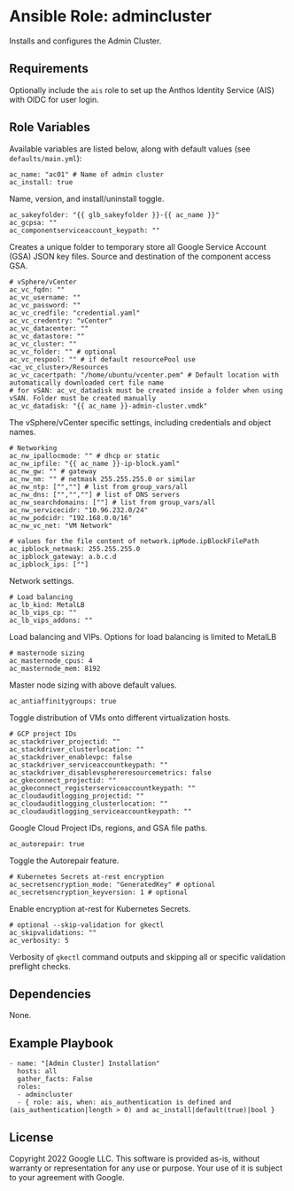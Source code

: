 # Ansible Role: admincluster

Installs and configures the Admin Cluster.

## Requirements

Optionally include the `ais` role to set up the Anthos Identity Service (AIS) with OIDC for user login.

## Role Variables

Available variables are listed below, along with default values (see `defaults/main.yml`):

```
ac_name: "ac01" # Name of admin cluster
ac_install: true
```

Name, version, and install/uninstall toggle.

```
ac_sakeyfolder: "{{ glb_sakeyfolder }}-{{ ac_name }}"
ac_gcpsa: ""
ac_componentserviceaccount_keypath: ""
```

Creates a unique folder to temporary store all Google Service Account (GSA) JSON key files.
Source and destination of the component access GSA.

```
# vSphere/vCenter
ac_vc_fqdn: ""
ac_vc_username: ""
ac_vc_password: ""
ac_vc_credfile: "credential.yaml"
ac_vc_credentry: "vCenter"
ac_vc_datacenter: ""
ac_vc_datastore: ""
ac_vc_cluster: ""
ac_vc_folder: "" # optional
ac_vc_respool: "" # if default resourcePool use <ac_vc_cluster>/Resources
ac_vc_cacertpath: "/home/ubuntu/vcenter.pem" # Default location with automatically downloaded cert file name
# for vSAN: ac_vc_datadisk must be created inside a folder when using vSAN. Folder must be created manually
ac_vc_datadisk: "{{ ac_name }}-admin-cluster.vmdk"
```

The vSphere/vCenter specific settings, including credentials and object names.

```
# Networking
ac_nw_ipallocmode: "" # dhcp or static
ac_nw_ipfile: "{{ ac_name }}-ip-block.yaml"
ac_nw_gw: "" # gateway
ac_nw_nm: "" # netmask 255.255.255.0 or similar
ac_nw_ntp: ["",""] # list from group_vars/all
ac_nw_dns: ["","",""] # list of DNS servers
ac_nw_searchdomains: [""] # list from group_vars/all
ac_nw_servicecidr: "10.96.232.0/24"
ac_nw_podcidr: "192.168.0.0/16"
ac_nw_vc_net: "VM Network"

# values for the file content of network.ipMode.ipBlockFilePath
ac_ipblock_netmask: 255.255.255.0
ac_ipblock_gateway: a.b.c.d
ac_ipblock_ips: [""]
```

Network settings.

```
# Load balancing
ac_lb_kind: MetalLB
ac_lb_vips_cp: ""
ac_lb_vips_addons: ""
```

Load balancing and VIPs.
Options for load balancing is limited to MetalLB

```
# masternode sizing
ac_masternode_cpus: 4
ac_masternode_mem: 8192
```

Master node sizing with above default values.

```
ac_antiaffinitygroups: true
```

Toggle distribution of VMs onto different virtualization hosts.


```
# GCP project IDs
ac_stackdriver_projectid: ""
ac_stackdriver_clusterlocation: ""
ac_stackdriver_enablevpc: false
ac_stackdriver_serviceaccountkeypath: ""
ac_stackdriver_disablevsphereresourcemetrics: false
ac_gkeconnect_projectid: ""
ac_gkeconnect_registerserviceaccountkeypath: ""
ac_cloudauditlogging_projectid: ""
ac_cloudauditlogging_clusterlocation: ""
ac_cloudauditlogging_serviceaccountkeypath: ""
```

Google Cloud Project IDs, regions, and GSA file paths.

```
ac_autorepair: true
```

Toggle the Autorepair feature.

```
# Kubernetes Secrets at-rest encryption
ac_secretsencryption_mode: "GeneratedKey" # optional
ac_secretsencryption_keyversion: 1 # optional
```

Enable encryption at-rest for Kubernetes Secrets.

```
# optional --skip-validation for gkectl
ac_skipvalidations: ""
ac_verbosity: 5
```

Verbosity of `gkectl` command outputs and skipping all or specific validation preflight checks.

## Dependencies

None.

## Example Playbook

```
- name: "[Admin Cluster] Installation"
  hosts: all
  gather_facts: False
  roles:
  - admincluster
  - { role: ais, when: ais_authentication is defined and (ais_authentication|length > 0) and ac_install|default(true)|bool }
```

## **License**

Copyright 2022 Google LLC. This software is provided as-is, without warranty or representation for any use or purpose.
Your use of it is subject to your agreement with Google.
